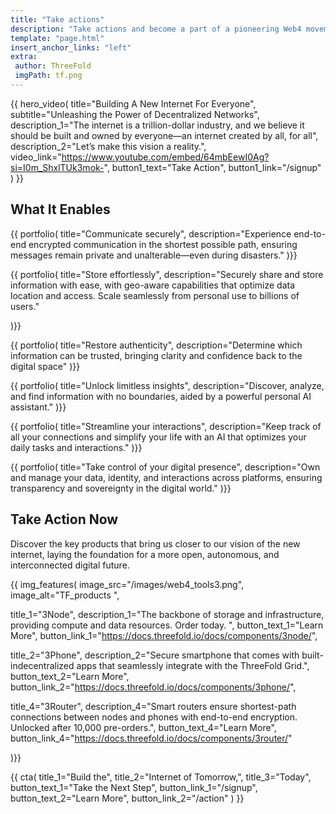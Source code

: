 ```yaml
---
title: "Take actions"
description: "Take actions and become a part of a pioneering Web4 movement with ThreeFold on 12.12.2024" # quotation marks to allow colons where used
template: "page.html"
insert_anchor_links: "left"
extra:
 author: ThreeFold
 imgPath: tf.png
---
```


<!-- section 1 (header) -->

{{ hero_video(
    title="Building A New Internet For Everyone",
    subtitle="Unleashing the Power of Decentralized Networks",
    description_1="The internet is a trillion-dollar industry, and we believe it should be built and owned by everyone—an internet created by all, for all",
    description_2="Let’s make this vision a reality.",
    video_link="https://www.youtube.com/embed/64mbEewI0Ag?si=I0m_ShxlTUk3mok-",
    button1_text="Take Action",
    button1_link="/signup"
) }}



<!--section 2 (Portfolio)-->

<div class="lg:py-24 py-12 mx-auto max-w-7xl lg:px-8">

<div class="text-center">

  ## What It Enables

</div>
<dl class="pt-8 grid max-w-xl grid-cols-1 gap-x-8 gap-y-8 lg:max-w-none lg:grid-cols-3">

{{ portfolio(
  title="Communicate securely",
  description="Experience end-to-end encrypted communication in the shortest possible path, ensuring messages remain private and unalterable—even during disasters."
)}}

{{ portfolio(
  title="Store effortlessly",
  description="Securely share and store information with ease, with geo-aware capabilities that optimize data location and access. Scale seamlessly from personal use to billions of users."

)}}

{{ portfolio(
  title="Restore authenticity",
  description="Determine which information can be trusted, bringing clarity and confidence back to the digital space"
)}}

{{ portfolio(
  title="Unlock limitless insights",
  description="Discover, analyze, and find information with no boundaries, aided by a powerful personal AI assistant."
)}}

{{ portfolio(
  title="Streamline your interactions",
  description="Keep track of all your connections and simplify your life with an AI that optimizes your daily tasks and interactions."
)}}

{{ portfolio(
  title="Take control of your digital presence",
  description="Own and manage your data, identity, and interactions across platforms, ensuring transparency and sovereignty in the digital world."
)}}

</dl>
</div>



<!--section 3 (img_features)-->

<div class="lg:py-24 py-12 mx-auto max-w-7xl lg:px-8">

<div class="max-w-4xl">

## Take Action Now

Discover the key products that bring us closer to our vision of the new internet, laying the foundation for a more open, autonomous, and interconnected digital future.

</div>

{{ img_features(
  image_src="/images/web4_tools3.png",
  image_alt="TF_products ",

  title_1="3Node",
  description_1="The backbone of storage and infrastructure, providing compute and data resources. Order today.
",
  button_text_1="Learn More",
  button_link_1="https://docs.threefold.io/docs/components/3node/",

  title_2="3Phone",
  description_2="Secure smartphone that comes with built-indecentralized apps that seamlessly integrate with the ThreeFold Grid.",
  button_text_2="Learn More",
  button_link_2="https://docs.threefold.io/docs/components/3phone/",

  title_4="3Router",
  description_4="Smart routers ensure shortest-path connections between nodes and phones with end-to-end encryption. Unlocked after 10,000 pre-orders.",
  button_text_4="Learn More",
  button_link_4="https://docs.threefold.io/docs/components/3router/"

)}}

</div>




<!-- section 4 Cta -->

{{ cta(
    title_1="Build the",
    title_2="Internet of Tomorrow,",
    title_3="Today",  
    button_text_1="Take the Next Step",
    button_link_1="/signup",
    button_text_2="Learn More",
    button_link_2="/action"
) }}






